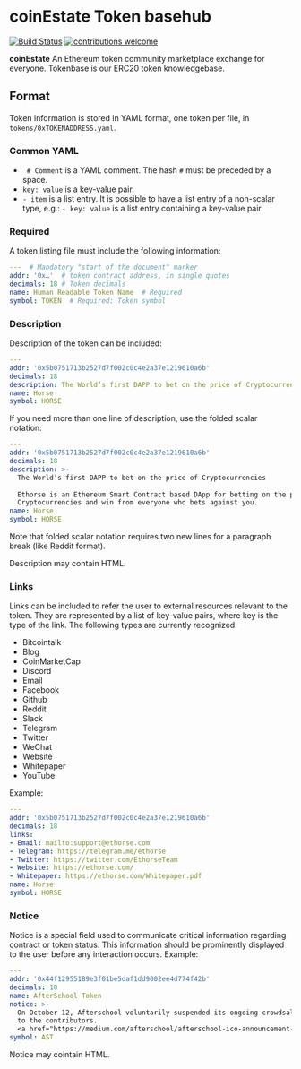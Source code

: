 # coinEstate Token basehub 


[![Build Status](https://travis-ci.org/somidax/baseHub.svg?branch=master)](https://travis-ci.org/profile/somidax) [![contributions welcome](https://github.com/somidax/coinEstate/blob/master/images/logo.png)](https://github.com/somidax/baseHub/issues)

**coinEstate** An Ethereum token community marketplace exchange for everyone. Tokenbase is our ERC20 token knowledgebase.

## Format
Token information is stored in YAML format, one token per file, in `tokens/0xTOKENADDRESS.yaml`.

### Common YAML
* ` # Comment` is a YAML comment. The hash `#` must be preceded by a space.
* `key: value` is a key-value pair.
* `- item` is a list entry. It is possible to have a list entry of a non-scalar type, e.g.: `- key: value` is a list entry containing a key-value pair.

### Required
A token listing file must include the following information:

```yaml
---  # Mandatory "start of the document" marker
addr: '0x…'  # token contract address, in single quotes
decimals: 18 # Token decimals
name: Human Readable Token Name  # Required
symbol: TOKEN  # Required: Token symbol
```

### Description
Description of the token can be included:

```yaml
---
addr: '0x5b0751713b2527d7f002c0c4e2a37e1219610a6b'
decimals: 18
description: The World’s first DAPP to bet on the price of Cryptocurrencies
name: Horse
symbol: HORSE
````

If you need more than one line of description, use the folded scalar notation:
```yaml
---
addr: '0x5b0751713b2527d7f002c0c4e2a37e1219610a6b'
decimals: 18
description: >-
  The World’s first DAPP to bet on the price of Cryptocurrencies
  
  Ethorse is an Ethereum Smart Contract based DApp for betting on the price of
  Cryptocurrencies and win from everyone who bets against you.
name: Horse
symbol: HORSE
````
Note that folded scalar notation requires two new lines for a paragraph break (like Reddit format).

Description may contain HTML.

### Links
Links can be included to refer the user to external resources relevant to the token. They are represented by a list of key-value pairs, where key is the type of the link. The following types are currently recognized: 
- Bitcointalk
- Blog
- CoinMarketCap
- Discord
- Email
- Facebook
- Github
- Reddit
- Slack
- Telegram
- Twitter
- WeChat
- Website
- Whitepaper
- YouTube

Example:
```yaml
---
addr: '0x5b0751713b2527d7f002c0c4e2a37e1219610a6b'
decimals: 18
links:
- Email: mailto:support@ethorse.com
- Telegram: https://telegram.me/ethorse
- Twitter: https://twitter.com/EthorseTeam
- Website: https://ethorse.com/
- Whitepaper: https://ethorse.com/Whitepaper.pdf
name: Horse
symbol: HORSE
```

### Notice
Notice is a special field used to communicate critical information regarding contract or token status. This information should be prominently displayed to the user before any interaction occurs.
Example:
```yaml
---
addr: '0x44f12955189e3f01be5daf1dd9002ee4d774f42b'
decimals: 18
name: AfterSchool Token
notice: >-
  On October 12, Afterschool voluntarily suspended its ongoing crowdsale and will be returning all pledged ETH
  to the contributors.
  <a href="https://medium.com/afterschool/afterschool-ico-announcement-4c36b5ee45da">Read the announcement.</a>
symbol: AST
```
Notice may cointain HTML.
